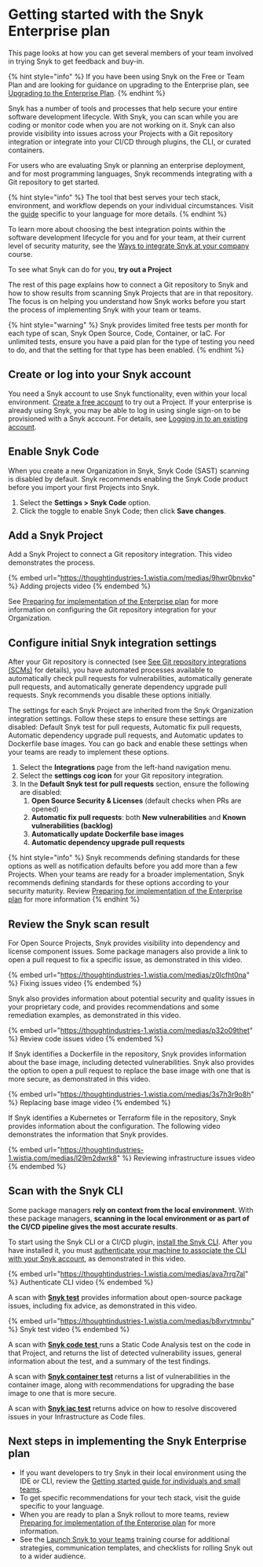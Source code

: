 # Getting started with the Snyk Enterprise plan

This page looks at how you can get several members of your team involved in trying Snyk to get feedback and buy-in.

{% hint style="info" %}
If you have been using Snyk on the Free or Team Plan and are looking for guidance on upgrading to the Enterprise plan, see [Upgrading to the Enterprise Plan](upgrading-to-the-enterprise-plan.md).
{% endhint %}

Snyk has a number of tools and processes that help secure your entire software development lifecycle. With Snyk, you can scan while you are coding or monitor code when you are not working on it. Snyk can also provide visibility into issues across your Projects with a Git repository integration or integrate into your CI/CD through plugins, the CLI, or curated containers.

For users who are evaluating Snyk or planning an enterprise deployment, and for most programming languages, Snyk recommends integrating with a Git repository to get started.

{% hint style="info" %}
The tool that best serves your tech stack, environment, and workflow depends on your individual circumstances. Visit the [guide](broken-reference) specific to your language for more details.
{% endhint %}

To learn more about choosing the best integration points within the software development lifecycle for you and for your team, at their current level of security maturity, see the [Ways to integrate Snyk at your company](https://training.snyk.io/courses/ways-to-use-snyk) course.

To see what Snyk can do for you, **try out a Project**

The rest of this page explains how to connect a Git repository to Snyk and how to show results from scanning Snyk Projects that are in that repository. The focus is on helping you understand how Snyk works before you start the process of implementing Snyk with your team or teams.

{% hint style="warning" %}
Snyk provides limited free tests per month for each type of scan, Snyk Open Source, Code, Container, or IaC. For unlimited tests, ensure you have a paid plan for the type of testing you need to do, and that the setting for that type has been enabled.
{% endhint %}

## Create or log into your Snyk account

You need a Snyk account to use Snyk functionality, even within your local environment. [Create a free account](../getting-started/quickstart/create-a-snyk-account/) to try out a Project. If your enterprise is already using Snyk, you may be able to log in using single sign-on to be provisioned with a Snyk account. For details, see [Logging in to an existing account](../getting-started/quickstart/create-a-snyk-account/logging-in-to-an-existing-account.md).

## **Enable Snyk Code**

When you create a new Organization in Snyk, Snyk Code (SAST) scanning is disabled by default. Snyk recommends enabling the Snyk Code product before you import your first Projects into Snyk.

1. Select the **Settings > Snyk Code** option.
2. Click the toggle to enable Snyk Code; then click **Save changes**.

## **Add a Snyk Project**

Add a Snyk Project to connect a Git repository integration. This video demonstrates the process.

{% embed url="https://thoughtindustries-1.wistia.com/medias/9hwr0bnvko" %}
Adding projects video
{% endembed %}

See [Preparing for implementation of the Enterprise plan](preparing-for-implementation-of-the-enterprise-plan.md) for more information on configuring the Git repository integration for your Organization.

## **Configure initial Snyk integration settings**

After your Git repository is connected (see [See Git repository integrations (SCMs)](../integrations/git-repository-scm-integrations/) for details), you have automated processes available to automatically check pull requests for vulnerabilities, automatically generate pull requests, and automatically generate dependency upgrade pull requests. Snyk recommends you disable these options initially.

The settings for each Snyk Project are inherited from the Snyk Organization integration settings. Follow these steps to ensure these settings are disabled: Default Snyk test for pull requests, Automatic fix pull requests, Automatic dependency upgrade pull requests, and Automatic updates to Dockerfile base images. You can go back and enable these settings when your teams are ready to implement these options.

1. Select the **Integrations** page from the left-hand navigation menu.
2. Select the **settings cog icon** for your Git repository integration.
3. In the **Default Snyk test for pull requests** section, ensure the following are disabled:
   1. **Open Source Security & Licenses** (default checks when PRs are opened)
   2. **Automatic fix pull requests**: both **New vulnerabilities** and **Known vulnerabilities (backlog)**
   3. **Automatically update Dockerfile base images**
   4. **Automatic dependency upgrade pull requests**

{% hint style="info" %}
Snyk recommends defining standards for these options as well as notification defaults before you add more than a few Projects. When your teams are ready for a broader implementation, Snyk recommends defining standards for these options according to your security maturity. Review [Preparing for implementation of the Enterprise plan](preparing-for-implementation-of-the-enterprise-plan.md) for more information
{% endhint %}

## **Review the Snyk scan result**

For Open Source Projects, Snyk provides visibility into dependency and license component issues. Some package managers also provide a link to open a pull request to fix a specific issue, as demonstrated in this video.

{% embed url="https://thoughtindustries-1.wistia.com/medias/z0lcfht0na" %}
Fixing issues video
{% endembed %}

Snyk also provides information about potential security and quality issues in your proprietary code, and provides recommendations and some remediation examples, as demonstrated in this video.

{% embed url="https://thoughtindustries-1.wistia.com/medias/p32o09thet" %}
Review code issues video
{% endembed %}

If Snyk identifies a Dockerfile in the repository, Snyk provides information about the base image, including detected vulnerabilities. Snyk also provides the option to open a pull request to replace the base image with one that is more secure, as demonstrated in this video.

{% embed url="https://thoughtindustries-1.wistia.com/medias/3s7h3r9o8h" %}
Replacing base image video
{% endembed %}

If Snyk identifies a Kubernetes or Terraform file in the repository, Snyk provides information about the configuration. The following video demonstrates the information that Snyk provides.

{% embed url="https://thoughtindustries-1.wistia.com/medias/l29m2dwrk8" %}
Reviewing infrastructure issues video
{% endembed %}

## Scan with the Snyk CLI

Some package managers **rely on context from the local environment**. With these package managers, **scanning in the local environment or as part of the CI/CD pipeline gives the most accurate results**.

To start using the Snyk CLI or a CI/CD plugin, [install the Snyk CLI](../snyk-cli/install-or-update-the-snyk-cli/). After you have installed it, you must [authenticate your machine to associate the CLI with your Snyk account](../snyk-cli/authenticate-the-cli-with-your-account.md), as demonstrated in this video.

{% embed url="https://thoughtindustries-1.wistia.com/medias/ava7rrg7al" %}
Authenticate CLI video
{% endembed %}

A scan with [**Snyk test**](../scan-application-code/snyk-open-source/use-snyk-open-source-from-the-cli/) provides information about open-source package issues, including fix advice, as demonstrated in this video.

{% embed url="https://thoughtindustries-1.wistia.com/medias/b8vrvtmnbu" %}
Snyk test video
{% endembed %}

A scan with [**Snyk code test** ](../scan-application-code/snyk-code/using-snyk-code-from-the-cli/)runs a Static Code Analysis test on the code in that Project, and returns the list of detected vulnerability issues, general information about the test, and a summary of the test findings.

A scan with [**Snyk container test**](../scan-applications/snyk-container/use-snyk-container-from-the-cli/) returns a list of vulnerabilities in the container image, along with recommendations for upgrading the base image to one that is more secure.

A scan with [**Snyk iac test**](../scan-cloud-configurations/snyk-infrastructure-as-code/snyk-cli-for-infrastructure-as-code/) returns advice on how to resolve discovered issues in your Infrastructure as Code files.

## Next steps in implementing the Snyk Enterprise plan

* If you want developers to try Snyk in their local environment using the IDE or CLI, review the [Getting started guide for individuals and small teams](../getting-started/getting-started-with-snyk-free-team-plan.md).
* To get specific recommendations for your tech stack, visit the guide specific to your language.
* When you are ready to plan a Snyk rollout to more teams, review [Preparing for implementation of the Enterprise plan](preparing-for-implementation-of-the-enterprise-plan.md) for more information.
* See the [Launch Snyk to your teams](https://training.snyk.io/courses/launch-snyk-to-your-teams) training course for additional strategies, communication templates, and checklists for rolling Snyk out to a wider audience.
